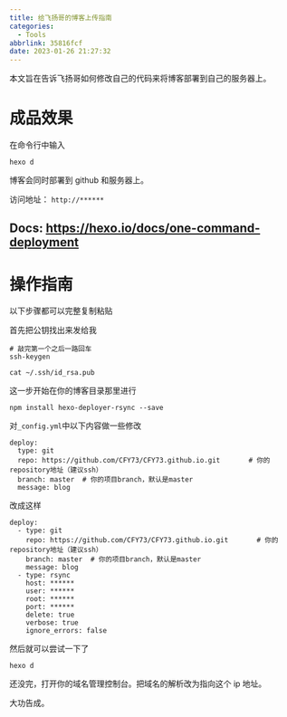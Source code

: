 ```yaml
---
title: 给飞扬哥的博客上传指南
categories:
  - Tools
abbrlink: 35816fcf
date: 2023-01-26 21:27:32
---
```


本文旨在告诉飞扬哥如何修改自己的代码来将博客部署到自己的服务器上。

# 成品效果

在命令行中输入

```
hexo d
```

博客会同时部署到 github 和服务器上。

访问地址： `http://******`

## Docs: https://hexo.io/docs/one-command-deployment

# 操作指南

以下步骤都可以完整复制粘贴

首先把公钥找出来发给我

```
# 敲完第一个之后一路回车
ssh-keygen
```

```
cat ~/.ssh/id_rsa.pub
```

这一步开始在你的博客目录那里进行

```
npm install hexo-deployer-rsync --save
```

对`_config.yml`中以下内容做一些修改

```
deploy:
  type: git
  repo: https://github.com/CFY73/CFY73.github.io.git       # 你的repository地址（建议ssh）
  branch: master  # 你的项目branch，默认是master
  message: blog

```

改成这样

```
deploy:
  - type: git
    repo: https://github.com/CFY73/CFY73.github.io.git       # 你的repository地址（建议ssh）
    branch: master  # 你的项目branch，默认是master
    message: blog
  - type: rsync
    host: ******
    user: ******
    root: ******
    port: ******
    delete: true
    verbose: true
    ignore_errors: false

```

然后就可以尝试一下了

```
hexo d
```

还没完，打开你的域名管理控制台。把域名的解析改为指向这个 ip 地址。

大功告成。
